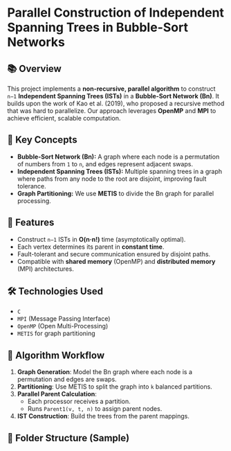 # Parallel Construction of Independent Spanning Trees in Bubble-Sort Networks

## 📚 Overview

This project implements a **non-recursive, parallel algorithm** to construct `n−1` **Independent Spanning Trees (ISTs)** in a **Bubble-Sort Network (Bn)**. It builds upon the work of Kao et al. (2019), who proposed a recursive method that was hard to parallelize. Our approach leverages **OpenMP** and **MPI** to achieve efficient, scalable computation.

## 🧠 Key Concepts

- **Bubble-Sort Network (Bn):** A graph where each node is a permutation of numbers from `1` to `n`, and edges represent adjacent swaps.
- **Independent Spanning Trees (ISTs):** Multiple spanning trees in a graph where paths from any node to the root are disjoint, improving fault tolerance.
- **Graph Partitioning:** We use **METIS** to divide the Bn graph for parallel processing.

## 🚀 Features

- Construct `n−1` ISTs in **O(n·n!)** time (asymptotically optimal).
- Each vertex determines its parent in **constant time**.
- Fault-tolerant and secure communication ensured by disjoint paths.
- Compatible with **shared memory** (OpenMP) and **distributed memory** (MPI) architectures.

## 🛠️ Technologies Used

- `C`
- `MPI` (Message Passing Interface)
- `OpenMP` (Open Multi-Processing)
- `METIS` for graph partitioning

## 🔁 Algorithm Workflow

1. **Graph Generation**: Model the Bn graph where each node is a permutation and edges are swaps.
2. **Partitioning**: Use METIS to split the graph into `k` balanced partitions.
3. **Parallel Parent Calculation**:
   - Each processor receives a partition.
   - Runs `Parent1(v, t, n)` to assign parent nodes.
4. **IST Construction**: Build the trees from the parent mappings.

## 📂 Folder Structure (Sample)


